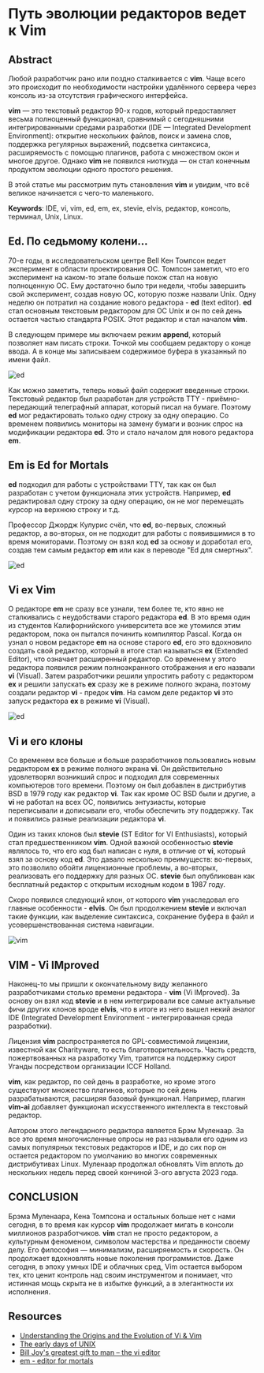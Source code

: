 # Путь эволюции редакторов ведет к Vim

## Abstract

Любой разработчик рано или поздно сталкивается с **vim**. Чаще всего это происходит по необходимости настройки удалённого сервера через консоль из-за отсутствия графического интерфейса.

**vim** — это текстовый редактор 90-х годов, который предоставляет весьма полноценный функционал, сравнимый с сегодняшними интегрированными средами разработки (IDE — Integrated Development Environment): открытие нескольких файлов, поиск и замена слов, поддержка регулярных выражений, подсветка синтаксиса, расширяемость с помощью плагинов, работа с множеством окон и многое другое. Однако **vim** не появился ниоткуда — он стал конечным продуктом эволюции одного простого решения.

В этой статье мы рассмотрим путь становления **vim** и увидим, что всё великое начинается с чего-то маленького.

**Keywords**: IDE, vi, vim, ed, em, ex, stevie, elvis, редактор, консоль, терминал, Unix, Linux.

## Ed. По седьмому колени...
70-е годы, в исследовательском центре Bell Кен Томпсон ведет эксперимент в области проектирования ОС. Томпсон заметил, что его эксперимент на каком-то этапе больше похож стал на новую полноценную ОС. Ему достаточно было три недели, чтобы завершить свой эксперимент, создав новую ОС, которую позже назвали Unix. Одну неделю он потратил на создание нового редактора - **ed** (text editor). **ed** стал основным текстовым редактором для ОС Unix и он по сей день остается частью стандарта POSIX. Этот редактор и стал началом **vim**.

В следующем примере мы включаем режим **append**, который позволяет нам писать строки. Точкой мы сообщаем редактору о конце ввода. А в конце мы записываем содержимое буфера в указанный по имени файл.

![ed](https://raw.githubusercontent.com/computer-science-brand/IDE/refs/heads/vim/resources/vim_ed.jpg)

Как можно заметить, теперь новый файл содержит введенные строки. Текстовый редактор был разработан для устройств TTY - приёмно-передающий телеграфный аппарат, который писал на бумаге. Поэтому **ed** мог редактировать только одну строку за одну операцию. Со временем появились мониторы на замену бумаги и возник спрос на модификации редактора **ed**. Это и стало началом для нового редактора **em**.

## Em is Ed for Mortals
**ed** подходил для работы с устройствами TTY, так как он был разработан с учетом функционала этих устройств. Например, **ed** редактировал одну строку за одну операцию, он не мог перемещать курсор на верхнюю строку и т.д.

Профессор Джордж Кулурис счёл, что **ed**, во-первых, сложный редактор, а во-вторых, он не подходит для работы с появившимися в то время мониторами. Поэтому он взял код **ed** за основу и доработал его, создав тем самым редактор **em** или как в переводе "Ed для смертных".


![ed](https://raw.githubusercontent.com/computer-science-brand/IDE/refs/heads/vim/resources/vim_vi.jpg)

## Vi ex Vim

О редакторе **em** не сразу все узнали, тем более те, кто явно не сталкивались с неудобствами старого редактора **ed**. В это время один из студентов Калифорнийского университета все же утомился этим редактором, пока он пытался починить компилятор Pascal. Когда он узнал о новом редакторе **em** на основе старого **ed**, его это вдохновило создать свой редактор, который в итоге стал называться **ex** (Extended Editor), что означает расширенный редактор. Со временем у этого редактора появился режим полноэкранного отображения и его назвали **vi** (Visual). Затем разработчики решили упростить работу с редактором **ex** и решили запускать **ex** сразу же в режиме полного экрана, поэтому создали редактор **vi** - предок **vim**. На самом деле редактор **vi** это запуск редактора **ex** в режиме **vi** (Visual).



![ed](https://raw.githubusercontent.com/computer-science-brand/IDE/refs/heads/vim/resources/vim_clones.jpg)

## Vi и его клоны

Со временем все больше и больше разработчиков пользовались новым редактором **ex** в режиме полного экрана **vi**. Он действительно удовлетворял возникший спрос и подходил для современных компьютеров того времени. Поэтому он был добавлен в дистрибутив BSD в 1979 году как редактор **vi**. Так как кроме ОС BSD были и другие, а **vi** не работал на всех ОС, появились энтузиасты, которые переписывали и дописывали его, чтобы обеспечить эту поддержку. Так и появились разные реализации редактора **vi**.

Один из таких клонов был **stevie** (ST Editor for VI Enthusiasts), который стал предшественником **vim**. Одной важной особенностью **stevie** являлось то, что его код был написан с нуля, в отличие от **vi**, который взял за основу код **ed**. Это давало несколько преимуществ: во-первых, это позволило обойти лицензионные проблемы, а во-вторых, реализовать его поддержку для разных ОС. **stevie** был опубликован как бесплатный редактор с открытым исходным кодом в 1987 году.

Скоро появился следующий клон, от которого **vim** унаследовал его главные особенности - **elvis**. Он был продолжением **stevie** и включал такие функции, как выделение синтаксиса, сохранение буфера в файл и усовершенствованная система навигации.


![vim](https://raw.githubusercontent.com/computer-science-brand/IDE/refs/heads/vim/resources/vim_header.jpg)
## VIM - Vi IMproved
Наконец-то мы пришли к окончательному виду желанного разработчиками столько времени редактора - **vim** (Vi IMproved). За основу он взял код **stevie** и в нем интегрировали все самые актуальные фичи других клонов вроде **elvis**, что в итоге из него вышел некий аналог IDE (Integrated Development Environment - интегрированная среда разработки).

Лицензия **vim** распространяется по GPL-совместимой лицензии, известной как Charityware, то есть благотворительность. Часть средств, пожертвованных на разработку Vim, тратится на поддержку сирот Уганды посредством организации ICCF Holland. 

**vim**, как редактор, по сей день в разработке, но кроме этого существуют множество плагинов, которые по сей день разрабатываются, расширяя базовый функционал. Например, плагин **vim-ai** добавляет функционал искусственного интеллекта в текстовый редактор.

Автором этого легендарного редактора является Брэм Муленаар. За все это время многочисленные опросы не раз называли его одним из самых популярных текстовых редакторов и IDE, и до сих пор он остается редактором по умолчанию во многих современных дистрибутивах Linux. Муленаар продолжал обновлять Vim вплоть до нескольких недель перед своей кончиной 3-ого августа 2023 года.

## CONCLUSION

Брэма Муленаара, Кена Томпсона и остальных больше нет с нами сегодня, в то время как курсор **vim** продолжает мигать в консоли миллионов разработчиков. **vim** стал не просто редактором, а культурным феноменом, символом мастерства и преданности своему делу. Его философия — минимализм, расширяемость и скорость. Он продолжает вдохновлять новые поколения программистов. Даже сегодня, в эпоху умных IDE и облачных сред, Vim остается выбором тех, кто ценит контроль над своим инструментом и понимает, что истинная мощь скрыта не в избытке функций, а в элегантности их исполнения.

## Resources

- [Understanding the Origins and the Evolution of Vi & Vim](https://pikuma.com/blog/origins-of-vim-text-editor)
- [The early days of UNIX](https://www.eecs.qmul.ac.uk/~gc/history/)
- [Bill Joy's greatest gift to man – the vi editor](https://www.theregister.com/2003/09/11/bill_joys_greatest_gift/)
- [em - editor for mortals](http://roguelife.org/~fujita/COOKIES/HISTORY/V6/em.n.html)
